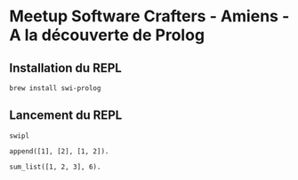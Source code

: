 # Meetup Software Crafters - Amiens - A la découverte de Prolog

## Installation du REPL

```
brew install swi-prolog
```

## Lancement du REPL

```
swipl
```

```
append([1], [2], [1, 2]).

sum_list([1, 2, 3], 6).
```
